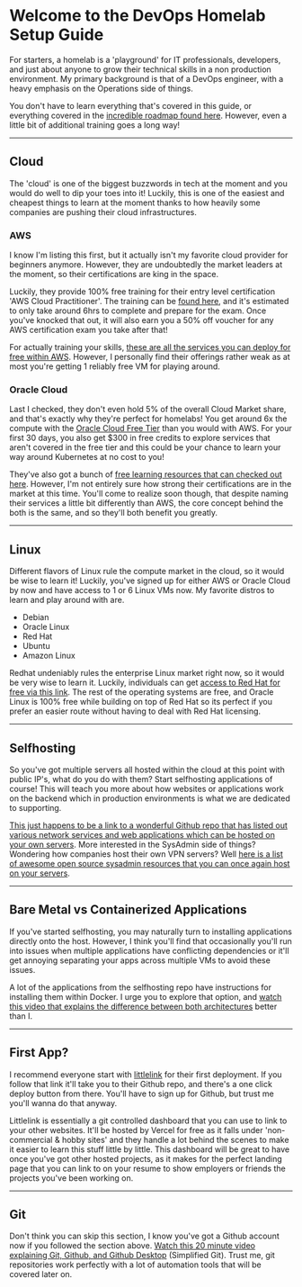 # Welcome to the DevOps Homelab Setup Guide

For starters, a homelab is a 'playground' for IT professionals, developers, and just about anyone to grow their technical skills in a non production environment. My primary background is that of a DevOps engineer, with a heavy emphasis on the Operations side of things.

You don't have to learn everything that's covered in this guide, or everything covered in the [incredible roadmap found here](https://roadmap.sh/devops). However, even a little bit of additional training goes a long way! 

---
## Cloud

The 'cloud' is one of the biggest buzzwords in tech at the moment and you would do well to dip your toes into it! Luckily, this is one of the easiest and cheapest things to learn at the moment thanks to how heavily some companies are pushing their cloud infrastructures.

### AWS

I know I'm listing this first, but it actually isn't my favorite cloud provider for beginners anymore. However, they are undoubtedly the market leaders at the moment, so their certifications are king in the space. 

Luckily, they provide 100% free training for their entry level certification 'AWS Cloud Practitioner'. The training can be [found here](https://aws.amazon.com/training/digital/aws-cloud-practitioner-essentials), and it's estimated to only take around 6hrs to complete and prepare for the exam. Once you've knocked that out, it will also earn you a 50% off voucher for any AWS certification exam you take after that!

For actually training your skills, [these are all the services you can deploy for free within AWS](https://aws.amazon.com/free/). However, I personally find their offerings rather weak as at most you're getting 1 reliably free VM for playing around. 

### Oracle Cloud

Last I checked, they don't even hold 5% of the overall Cloud Market share, and that's exactly why they're perfect for homelabs! You get around 6x the compute with the [Oracle Cloud Free Tier](https://www.oracle.com/cloud/free/) than you would with AWS. For your first 30 days, you also get $300 in free credits to explore services that aren't covered in the free tier and this could be your chance to learn your way around Kubernetes at no cost to you!

They've also got a bunch of [free learning resources that can checked out here](https://education.oracle.com/learning-explorer#startLearning). However, I'm not entirely sure how strong their certifications are in the market at this time. You'll come to realize soon though, that despite naming their services a little bit differently than AWS, the core concept behind the both is the same, and so they'll both benefit you greatly.

---
## Linux
Different flavors of Linux rule the compute market in the cloud, so it would be wise to learn it!
Luckily, you've signed up for either AWS or Oracle Cloud by now and have access to 1 or 6 Linux VMs now. My favorite distros to learn and play around with are.
- Debian
- Oracle Linux
- Red Hat
- Ubuntu
- Amazon Linux

Redhat undeniably rules the enterprise Linux market right now, so it would be very wise to learn it. Luckily, individuals can get [access to Red Hat for free via this link](https://developers.redhat.com/products). The rest of the operating systems are free, and Oracle Linux is 100% free while building on top of Red Hat so its perfect if you prefer an easier route without having to deal with Red Hat licensing. 

---

## Selfhosting

So you've got multiple servers all hosted within the cloud at this point with public IP's, what do you do with them?
Start selfhosting applications of course!
This will teach you more about how websites or applications work on the backend which in production environments is what we are dedicated to supporting. 

[This just happens to be a link to a wonderful Github repo that has listed out various network services and web applications which can be hosted on your own servers](https://github.com/awesome-selfhosted/awesome-selfhosted).
More interested in the SysAdmin side of things? Wondering how companies host their own VPN servers?
Well [here is a list of awesome open source sysadmin resources that you can once again host on your servers](https://github.com/kahun/awesome-sysadmin).

---

## Bare Metal vs Containerized Applications

If you've started selfhosting, you may naturally turn to installing applications directly onto the host. However, I think you'll find that occasionally you'll run into issues when multiple applications have conflicting dependencies or it'll get annoying separating your apps across multiple VMs to avoid these issues. 

A lot of the applications from the selfhosting repo have instructions for installing them within Docker. I urge you to explore that option, and [watch this video that explains the difference between both architectures](https://www.youtube.com/watch?v=XCWWPpfdbsM) better than I. 

---

## First App?

I recommend everyone start with [littlelink](https://github.com/sethcottle/littlelink) for their first deployment. If you follow that link it'll take you to their Github repo, and there's a one click deploy button from there. You'll have to sign up for Github, but trust me you'll wanna do that anyway. 

Littlelink is essentially a git controlled dashboard that you can use to link to your other websites. It'll be hosted by Vercel for free as it falls under 'non-commercial & hobby sites' and they handle a lot behind the scenes to make it easier to learn this stuff little by little. This dashboard will be great to have once you've got other hosted projects, as it makes for the perfect landing page that you can link to on your resume to show employers or friends the projects you've been working on.

----

## Git

Don't think you can skip this section, I know you've got a Github account now if you followed the section above. [Watch this 20 minute video explaining Git, Github, and Github Desktop](https://www.youtube.com/watch?v=8Dd7KRpKeaE) (Simplified Git).
Trust me, git repositories work perfectly with a lot of automation tools that will be covered later on. 